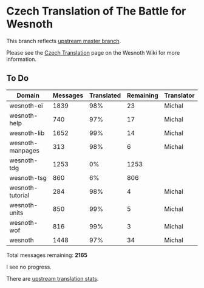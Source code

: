 # Czech Translation of The Battle for Wesnoth

This branch reflects [upstream master branch](https://github.com/wesnoth/wesnoth/tree/master).

Please see the [Czech Translation](https://wiki.wesnoth.org/CzechTranslation) page on the Wesnoth Wiki for more information.

## To Do

Domain | Messages | Translated | Remaining | Translator
------ | -------- | ---------- | --------- | ----------
wesnoth-ei | 1839 | 98% | 23 | Michal
wesnoth-help | 740 | 97% | 17 | Michal
wesnoth-lib | 1652 | 99% | 14 | Michal
wesnoth-manpages | 313 | 98% | 6 | Michal
wesnoth-tdg | 1253 | 0% | 1253 |
wesnoth-tsg | 860 | 6% | 806 |
wesnoth-tutorial | 284 | 98% | 4 | Michal
wesnoth-units | 850 | 99% | 5 | Michal
wesnoth-wof | 816 | 99% | 3 | Michal
wesnoth | 1448 | 97% | 34 | Michal

Total messages remaining: **2165**

I see no progress.

There are [upstream translation stats](https://www.wesnoth.org/gettext/?view=langs&version=master&lang=cs).
